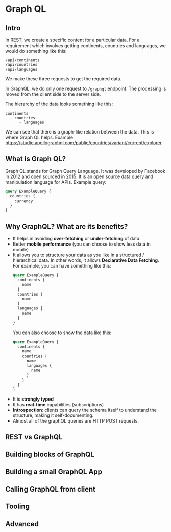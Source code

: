# Graph QL

## Intro

In REST, we create a specific content for a particular data. 
For a requirement which involves getting continents, countries and languages, we would do something like this:
```
/api/continents
/api/countries
/api/languages
```
We make these three requests to get the required data.

In GraphQL, we do only one request to ```/graphql``` endpoint. The processing is moved from the client side to the server side.

The hierarchy of the data looks something like this:
```
continents
  - countries
      - languages
```

We can see that there is a graph-like relation between the data. This is where Graph QL helps.
Example: https://studio.apollographql.com/public/countries/variant/current/explorer

## What is Graph QL?
Graph QL stands for Graph Query Language. It was developed by Facebook in 2012 and open sourced in 2015.
It is an open source data query and manipulation language for APIs.
Example query:
```graphql
query ExampleQuery {
  countries {
    currency
  }
}
```

## Why GraphQL? What are its benefits?
- It helps in avoiding **over-fetching** or **under-fetching** of data.
- Better **mobile performance** (you can choose to show less data in mobile)
- It allows you to structure your data as you like in a structured / hierarchical data. In other words, it allows **Declarative Data Fetching**.
  For example, you can have something like this:
  ```graphql
  query ExampleQuery {
    continents {
      name
    }
    countries {
      name
    }
    languages {
      name
    }
  }
  ```
  You can also choose to show the data like this:
  ```graphql
  query ExampleQuery {
    continents {
      name
      countries {
        name
        languages {
          name
        }
      }
    }
  }
  ```
- It is **strongly typed**
- It has **real-time** capabilities (subscriptions)
- **Introspection**: clients can query the schema itself to understand the structure, making it self-documenting.
- Almost all of the graphQL queries are HTTP POST requests.

  
## REST vs GraphQL

## Building blocks of GraphQL

## Building a small GraphQL App

## Calling GraphQL from client

## Tooling

## Advanced
